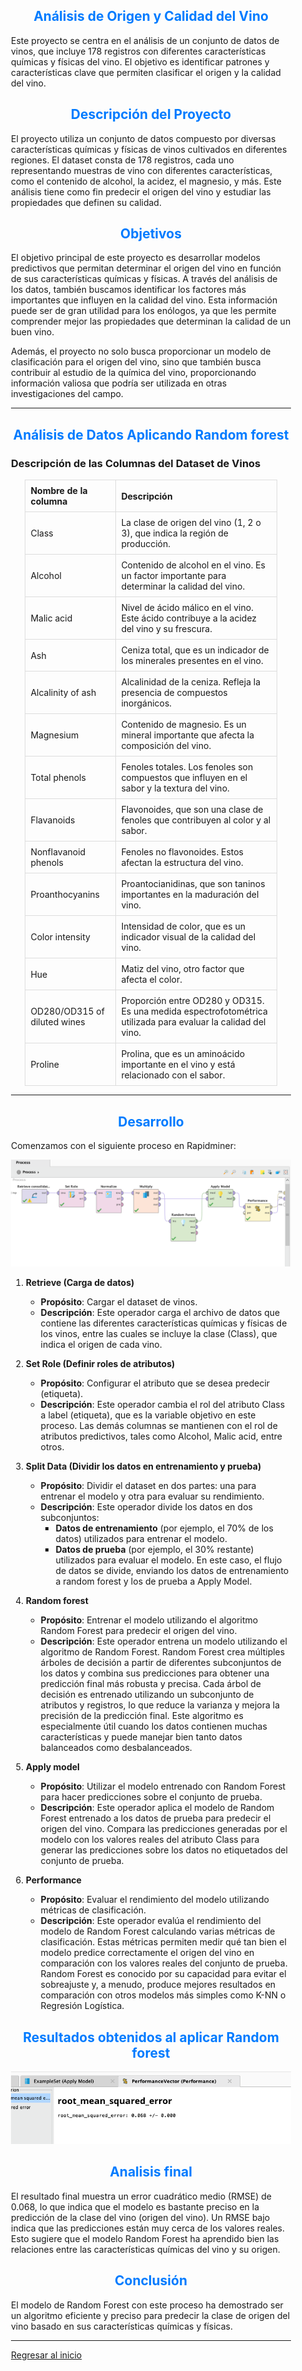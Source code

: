 <style>
    .general-content {
        margin-left: 2em; 
        margin-right: 2em; 
    }
</style>

<div class="general-content">

## <span style="color: #007BFF; text-align: center; display: block;">Análisis de Origen y Calidad del Vino</span>

Este proyecto se centra en el análisis de un conjunto de datos de vinos, que incluye 178 registros con diferentes características químicas y físicas del vino. El objetivo es identificar patrones y características clave que permiten clasificar el origen y la calidad del vino.

## <span style="color: #007BFF; text-align: center; display: block;">Descripción del Proyecto</span>

El proyecto utiliza un conjunto de datos compuesto por diversas características químicas y físicas de vinos cultivados en diferentes regiones. El dataset consta de 178 registros, cada uno representando muestras de vino con diferentes características, como el contenido de alcohol, la acidez, el magnesio, y más. Este análisis tiene como fin predecir el origen del vino y estudiar las propiedades que definen su calidad.

## <span style="color: #007BFF; text-align: center; display: block;">Objetivos</span>

El objetivo principal de este proyecto es desarrollar modelos predictivos que permitan determinar el origen del vino en función de sus características químicas y físicas. A través del análisis de los datos, también buscamos identificar los factores más importantes que influyen en la calidad del vino. Esta información puede ser de gran utilidad para los enólogos, ya que les permite comprender mejor las propiedades que determinan la calidad de un buen vino.

Además, el proyecto no solo busca proporcionar un modelo de clasificación para el origen del vino, sino que también busca contribuir al estudio de la química del vino, proporcionando información valiosa que podría ser utilizada en otras investigaciones del campo.

---


## <span style="color: #007BFF; text-align: center; display: block;">Análisis de Datos Aplicando Random forest </span>


### Descripción de las Columnas del Dataset de Vinos ###
<div style="text-align: center;">
    <table style="width: 90%; margin: 0 auto; border-collapse: collapse; text-align: left;">
        <thead>
        <tr>
            <th style="border: 1px solid #ddd; padding: 8px;">Nombre de la columna</th>
            <th style="border: 1px solid #ddd; padding: 8px;">Descripción</th>
        </tr>
        </thead>
        <tbody>
        <tr>
            <td style="border: 1px solid #ddd; padding: 8px;">Class</td>
            <td style="border: 1px solid #ddd; padding: 8px;">La clase de origen del vino (1, 2 o 3), que indica la región de producción.</td>
        </tr>
        <tr>
            <td style="border: 1px solid #ddd; padding: 8px;">Alcohol</td>
            <td style="border: 1px solid #ddd; padding: 8px;">Contenido de alcohol en el vino. Es un factor importante para determinar la calidad del vino.</td>
        </tr>
        <tr>
            <td style="border: 1px solid #ddd; padding: 8px;">Malic acid</td>
            <td style="border: 1px solid #ddd; padding: 8px;">Nivel de ácido málico en el vino. Este ácido contribuye a la acidez del vino y su frescura.</td>
        </tr>
        <tr>
            <td style="border: 1px solid #ddd; padding: 8px;">Ash</td>
            <td style="border: 1px solid #ddd; padding: 8px;">Ceniza total, que es un indicador de los minerales presentes en el vino.</td>
        </tr>
        <tr>
            <td style="border: 1px solid #ddd; padding: 8px;">Alcalinity of ash</td>
            <td style="border: 1px solid #ddd; padding: 8px;">Alcalinidad de la ceniza. Refleja la presencia de compuestos inorgánicos.</td>
        </tr>
        <tr>
            <td style="border: 1px solid #ddd; padding: 8px;">Magnesium</td>
            <td style="border: 1px solid #ddd; padding: 8px;">Contenido de magnesio. Es un mineral importante que afecta la composición del vino.</td>
        </tr>
        <tr>
            <td style="border: 1px solid #ddd; padding: 8px;">Total phenols</td>
            <td style="border: 1px solid #ddd; padding: 8px;">Fenoles totales. Los fenoles son compuestos que influyen en el sabor y la textura del vino.</td>
        </tr>
        <tr>
            <td style="border: 1px solid #ddd; padding: 8px;">Flavanoids</td>
            <td style="border: 1px solid #ddd; padding: 8px;">Flavonoides, que son una clase de fenoles que contribuyen al color y al sabor.</td>
        </tr>
        <tr>
            <td style="border: 1px solid #ddd; padding: 8px;">Nonflavanoid phenols</td>
            <td style="border: 1px solid #ddd; padding: 8px;">Fenoles no flavonoides. Estos afectan la estructura del vino.</td>
        </tr>
        <tr>
            <td style="border: 1px solid #ddd; padding: 8px;">Proanthocyanins</td>
            <td style="border: 1px solid #ddd; padding: 8px;">Proantocianidinas, que son taninos importantes en la maduración del vino.</td>
        </tr>
        <tr>
            <td style="border: 1px solid #ddd; padding: 8px;">Color intensity</td>
            <td style="border: 1px solid #ddd; padding: 8px;">Intensidad de color, que es un indicador visual de la calidad del vino.</td>
        </tr>
        <tr>
            <td style="border: 1px solid #ddd; padding: 8px;">Hue</td>
            <td style="border: 1px solid #ddd; padding: 8px;">Matiz del vino, otro factor que afecta el color.</td>
        </tr>
        <tr>
            <td style="border: 1px solid #ddd; padding: 8px;">OD280/OD315 of diluted wines</td>
            <td style="border: 1px solid #ddd; padding: 8px;">Proporción entre OD280 y OD315. Es una medida espectrofotométrica utilizada para evaluar la calidad del vino.</td>
        </tr>
        <tr>
            <td style="border: 1px solid #ddd; padding: 8px;">Proline</td>
            <td style="border: 1px solid #ddd; padding: 8px;">Prolina, que es un aminoácido importante en el vino y está relacionado con el sabor.</td>
        </tr>
        </tbody>
    </table>
</div>

---

## <span style="color: #007BFF; text-align: center; display: block;">Desarrollo</span>


Comenzamos con el siguiente proceso en Rapidminer: 

![Texto alternativo](./assets/wine1.png)

1. **Retrieve (Carga de datos)**  
   - **Propósito**: Cargar el dataset de vinos.
   - **Descripción**:  Este operador carga el archivo de datos que contiene las diferentes características químicas y físicas de los vinos, entre las cuales se incluye la clase (Class), que indica el origen de cada vino.

2. **Set Role (Definir roles de atributos)**  
   - **Propósito**: Configurar el atributo que se desea predecir (etiqueta).  
   - **Descripción**: Este operador cambia el rol del atributo Class a label (etiqueta), que es la variable objetivo en este proceso. Las demás columnas se mantienen con el rol de atributos predictivos, tales como Alcohol, Malic acid, entre otros.

3. **Split Data (Dividir los datos en entrenamiento y prueba)**  
   - **Propósito**: Dividir el dataset en dos partes: una para entrenar el modelo y otra para evaluar su rendimiento.  
   - **Descripción**: Este operador divide los datos en dos subconjuntos:
     - **Datos de entrenamiento** (por ejemplo, el 70% de los datos) utilizados para entrenar el modelo.
     - **Datos de prueba** (por ejemplo, el 30% restante) utilizados para evaluar el modelo. En este caso, el flujo de datos se divide, enviando los datos de entrenamiento a random forest y los de prueba a Apply Model.

4. **Random forest**  
   - **Propósito**: Entrenar el modelo utilizando el algoritmo Random Forest para predecir el origen del vino.
   - **Descripción**: Este operador entrena un modelo utilizando el algoritmo de Random Forest. Random Forest crea múltiples árboles de decisión a partir de diferentes subconjuntos de los datos y combina sus predicciones para obtener una predicción final más robusta y precisa. Cada árbol de decisión es entrenado utilizando un subconjunto de atributos y registros, lo que reduce la varianza y mejora la precisión de la predicción final. Este algoritmo es especialmente útil cuando los datos contienen muchas características y puede manejar bien tanto datos balanceados como desbalanceados.

5. **Apply model**  
   - **Propósito**: Utilizar el modelo entrenado con Random Forest para hacer predicciones sobre el conjunto de prueba.
   - **Descripción**:  Este operador aplica el modelo de Random Forest entrenado a los datos de prueba para predecir el origen del vino. Compara las predicciones generadas por el modelo con los valores reales del atributo Class para generar las predicciones sobre los datos no etiquetados del conjunto de prueba.

6. **Performance**  
   - **Propósito**: Evaluar el rendimiento del modelo utilizando métricas de clasificación.
   - **Descripción**:  Este operador evalúa el rendimiento del modelo de Random Forest calculando varias métricas de clasificación. Estas métricas permiten medir qué tan bien el modelo predice correctamente el origen del vino en comparación con los valores reales del conjunto de prueba. Random Forest es conocido por su capacidad para evitar el sobreajuste y, a menudo, produce mejores resultados en comparación con otros modelos más simples como K-NN o Regresión Logística.


## <span style="color: #007BFF; text-align: center; display: block;">Resultados obtenidos al aplicar Random forest</span>

![Texto alternativo](assets/wine2.png)

## <span style="color: #007BFF; text-align: center; display: block;">Analisis final</span>

El resultado final muestra un error cuadrático medio (RMSE) de 0.068, lo que indica que el modelo es bastante preciso en la predicción de la clase del vino (origen del vino). Un RMSE bajo indica que las predicciones están muy cerca de los valores reales. Esto sugiere que el modelo Random Forest ha aprendido bien las relaciones entre las características químicas del vino y su origen.


## <span style="color: #007BFF; text-align: center; display: block;">Conclusión</span>

El modelo de Random Forest con este proceso ha demostrado ser un algoritmo eficiente y preciso para predecir la clase de origen del vino basado en sus características químicas y físicas.

---

[Regresar al inicio](https://nicolorenzo1.github.io/IAPortfolioNL/)

</div>
